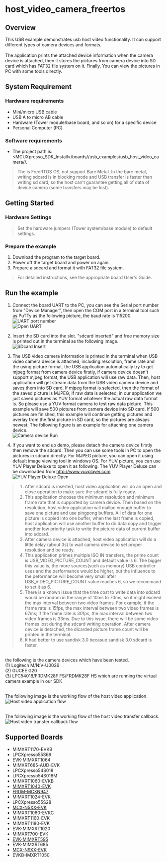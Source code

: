 # host_video_camera_freertos



## Overview

This USB example demonstrates usb host video functionality. It can support different types of camera devices
and formats.   
<br> The application prints the attached device information when the camera device is attached, then it stores the pictures from camera device into SD card which has FAT32 file system on it. Finally, You can view the pictures in PC with some tools directly.

## System Requirement

### Hardware requirements

- Mini/micro USB cable
- USB A to micro AB cable
- Hardware (Tower module/base board, and so on) for a specific device
- Personal Computer (PC)


### Software requirements

- The project path is: 
<br> <MCUXpresso_SDK_Install>/boards/<board>/usb_examples/usb_host_video_camera/<rtos>/<toolchain>.
> The <rtos> is FreeRTOS OS, not support Bare Metal. In the bare metal, writing sdcard is in blocking mode and USB transfer is faster than writing sd card, so the host can't guarantee getting all of data of device camera (some transfers may be lost). 


## Getting Started

### Hardware Settings

> Set the hardware jumpers (Tower system/base module) to default settings.


### Prepare the example 

1.  Download the program to the target board.
2.  Power off the target board and power on again.
3.  Prepare a sdcard and format it with FAT32 file system.

> For detailed instructions, see the appropriate board User's Guide.

## Run the example

1.  Connect the board UART to the PC, you can see the Serial port number from "Device Manager", then open the COM port in a terminal tool such as PuTTy as the following picture, the baud rate is 115200.
<br>![UART port number](com_port.jpg "UART port number")
<br>![Open UART](putty_open.jpg "Open UART")

2.  Insert the SD card into the slot. "sdcard inserted" and free memory size is printed out in the terminal
as the following image. 
<br>![SDcard Insert](sdcard_insert.jpg "SDcard Insert")

3.  The USB video camera information is printed in the terminal when USB video camera device is attached,
    including resolution, frame rate and the using picture format. the USB application automatically try to get
    mjpeg format from camera device firstly, if camera device doesn't support mjpeg format, the USB application will use raw data. Then, host application will get stream data from the USB video camera device and saves them into SD card. If mjpeg format is selected, then the format of the saved picture is MJPEG; if raw data is selected, in our application we just saved pictures as YUV format whatever the actual raw data format is. So please use a YUV format camera to test raw data picture. This example will save 500 pictures from camera device into SD card. If 500 pictures are finished, this example will continue getting pictures and overlay from the first picture in SD card, so the pictures are always newest.
    The following figure is an example for attaching one camera device.
<br>![Camera device Run](host_video_camera_example.jpg "Camera device Run")

4.  If you want to end up demo, please detach the camera device firstly then remove the sdcard. Then you can
    use some tools in PC to open the pictures in sdcard directly. For MJPEG picture, you can open it using default image viewing tool in windows OS. For YUV picture, you can use YUV Player Deluxe to open it as following. The YUV Player Deluxe can be downloaded from http://www.yuvplayer.com
<br>![YUV Player Deluxe Open](yuv_open.jpg "YUV Player Deluxe Open")

> 1. After sdcard is inserted, host video application will do an open and close operation to make sure the sdcard is fully ready.   
> 2. This application chooses the minimum resolution and minimum frame rate that is supported by camera device. Then based on the resolution, host video application will malloc enough buffer to save one picture and use pingpong buffers. All of data for one picture is copied into one buffer, when the last frame is copied, host application will use another buffer to do data copy and trigger another low priority task to write the picture data of current buffer into sdcard.
> 3. After camera device is attached, host video application will do a little delay (about 3s) to wait camera device to set proper resolution and be ready. 
> 4. This application primes multiple ISO IN transfers, the prime count is USB_VIDEO_PICTURE_COUNT and default value is 6. The bigger this value is, the more sources(such as memory) USB controller uses and the performance would be higher, but the influence to the peformance will become very small after USB_VIDEO_PICTURE_COUNT value reaches 6, so we recommand to set it as 6. 
> 5. There is a known issue that the time cost to write data into sdcard would be random in the range of 10ms to 70ms, so it might exceed the max interval between two video frames. For example, if the frame rate is 15fps, the max interval between two video frames is 67ms; if the frame rate is 30fps, the max interval between two video frames is 33ms. Due to this issue, there will be some video frames lost during the sdcard writing operation. After camera device is detached, the dicarded picture frame count will be printed in the terminal. 
> 6. It had better to use sandisk 3.0 becasue sandisk 3.0 sdcard is faster. 

<br> the following is the camera devices which have been tested.
     <br>(1) Logitech M/N:V-U0026
     <br>(2) GUCEE G20
     <br>(3) LPC54018/FRDMK28F FS/FRDMK28F HS which are running the virtual camera example in our SDK

<br> The following image is the working flow of the host video application.
<br>![Host video application flow](host_video_camera_work_flow.jpg "Host video application flow")

<br> The following image is the working flow of the host video transfer callback.
<br>![Host video transfer callback flow](host_video_transfer_callback_work_flow.jpg "Host video transfer callback flow")



## Supported Boards
- MIMXRT1170-EVKB
- LPCXpresso55S69
- EVK-MIMXRT1064
- MIMXRT685-AUD-EVK
- LPCXpresso54S018
- LPCXpresso54S018M
- MIMXRT1060-EVKB
- [MIMXRT1040-EVK](../../_boards/evkmimxrt1040/usb_examples/usb_host_video_camera/example_board_readme.md)
- [FRDM-MCXN947](../../_boards/frdmmcxn947/usb_examples/usb_host_video_camera/example_board_readme.md)
- MIMXRT1024-EVK
- LPCXpresso55S28
- [MCX-N5XX-EVK](../../_boards/mcxn5xxevk/usb_examples/usb_host_video_camera/example_board_readme.md)
- MIMXRT1060-EVKC
- MIMXRT1160-EVK
- MIMXRT1180-EVK
- EVK-MIMXRT1020
- MIMXRT700-EVK
- [EVK-MIMXRT595](../../_boards/evkmimxrt595/usb_examples/usb_host_video_camera/example_board_readme.md)
- EVK-MIMXRT685
- [MCX-N9XX-EVK](../../_boards/mcxn9xxevk/usb_examples/usb_host_video_camera/example_board_readme.md)
- EVKB-IMXRT1050
